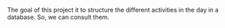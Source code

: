 The goal of this project it to structure the different activities in the day in a database. So, we can consult them. 
